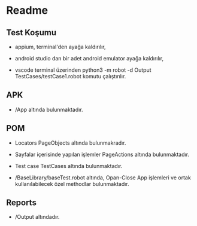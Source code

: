 # Readme

## Test Koşumu

- appium, terminal'den ayağa kaldırılır,

- android studio dan bir adet android emulator ayağa kaldırılır,

- vscode terminal üzerinden python3 -m robot -d Output TestCases/testCase1.robot komutu çalıştırılır.

## APK

- /App altında bulunmaktadır.

## POM

- Locators PageObjects altında bulunmakradır.

- Sayfalar içerisinde yapılan işlemler PageActions altında bulunmaktadır.

- Test case TestCases altında bulunmaktadır.

- /BaseLibrary/baseTest.robot altında, Opan-Close App işlemleri ve ortak kullanılabilecek özel methodlar bulunmaktadır.

## Reports

-	/Output altındadır.
